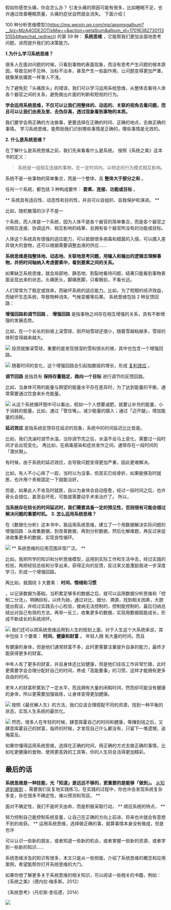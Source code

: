 假如你感觉头痛，你会怎么办？  引发头痛的原因可能有很多，比如睡眠不足，也许通过改善睡眠质量，头痛的症状自然就会消失。  下面介绍 [

100 种分析思维模型](https://mp.weixin.qq.com/mp/appmsgalbum?__biz=MzA4ODE2OTIxMw==&action=getalbum&album_id=1701638273011351554#wechat_redirect) 的第 59 种： **系统思维** ，它能帮我们更加全面地思考问题，进而提升我们的决策能力。

**1.为什么学习系统思维？**

很多人在面对问题的时候，只看到事物的表面现象，而没有思考产生问题的根本原因，导致见树不见林、治标不治本，甚至产生一些副作用，让问题变得更加严重，就像某些庸医一样害人不浅。

为了避免犯「头痛医头」的错误，我们可以学习运用系统思维，从整体去看待人体各个器官之间的关系，避免做出片面的判断和短视的行为。

**学会运用系统思维，不仅可以让我们用整体的、动态的、关联的视角去看问题，而且可以让我们由表及里、去伪存真，透过现象看到事物的本质。**

我们要学会用正确的方法做事，更要选择在正确的时间、正确的地点，去做正确的事情。  学习系统思维，能帮助我们识别哪些事情是正确的，哪些事情是无效的。

**2. 什么是系统思维？**

 在了解什么是系统思维之前，我们先来看看什么是系统。  按照《系统之美》这本书的定义：

> 系统是一组相互连接的事物，在一定时间内，以特定的行为模式相互影响。

系统不是一些事物的简单集合，而是一个整体，且 **整体大于部分之和** 。

任何一个系统，都包括 3 种构成要件： **要素、连接、功能或目标** 。

** 系统具有适应性、动态性和目的性，并且可以自组织、自我保护和演进。  **

比如，随机散落的沙子不是一

个系统，而人体是一个系统，因为人体不是各个器官的简单集合，而是各个器官之间相互连接、协调运作、相互影响的结果，且拥有各个器官所没有的功能或目标。

人体这个系统具有很强的适应能力，可以抵御很多病毒和细菌的入侵，可以摄入差异很大的食物，还可以根据需要调整血液的供应……

**系统思维是指整体地、动态地、关联地思考问题，用输入和输出的逻辑去理解事物，并把时间轴纳入考虑要素中，看到要素之间的关系。**

如果缺乏系统思维，就会局部地、静态地、割裂地看待问题，结果只能看到事物表面呈现出来的状态，头痛医头，脚痛医脚，只看眼前，不看长远。

人们常常为了稳定或效率，而破坏系统的适应能力。比如，为了短期的经济效益，而破坏生态系统，导致物种消失、气候变暖等后果。  系统思维包括 2 种反馈回路：

**增强回路和调节回路** 。  **增强回路** 是指事物之间存在相互增强的关系，具有不断增强的发展态势。

比如，在一个长长的斜坡上滚雪球，刚开始雪球还很小，随着雪越粘越多，雪球的体积变得越来越大。

![](https://mmbiz.qpic.cn/mmbiz_png/giaycic3UNwo2u3qssgz8hyDXn3MRr8APYVIKiacheqUd9KGRbE70C42ZrdcibGF5A6IMic3XHhpa83eg5xjDJtnylQ/640?wx_fmt=png) 投资就像滚雪球，重要的是发现很湿的雪和很长的坡，其中也包含一个增强回路。

![](https://mmbiz.qpic.cn/mmbiz_png/giaycic3UNwo2u3qssgz8hyDXn3MRr8APYOic0CmgsuqH3icxibdPicibwGoAUjpbZJbRS6SbImicFzGSTeCfFLtj5yuZg/640?wx_fmt=png) 随着时间的变化，这个增强回路会引起指数级的增长，形成 [复利效应](https://mp.weixin.qq.com/s?__biz=MzA4ODE2OTIxMw==&mid=2653481349&idx=1&sn=9c3749e85fbdaa58c342dc37eaa5913a&scene=21#wechat_redirect) 。  

**调节回路** 是指具有 **保持存量稳定、趋向一个目标** 进行调节的反馈回路。

比如，当身体可用的能量与期望的能量水平存在差异时，为了达到能量的平衡，通常需要通过饮食来补充能量。

![](https://mmbiz.qpic.cn/mmbiz_png/giaycic3UNwo2u3qssgz8hyDXn3MRr8APY7ib5OuS0RX3ibJptJe4z2Qe3DorWLwHzEBiaKv7oT8txBfoiavPnGM6yrA/640?wx_fmt=png) 从这个系统循环图中可以看出，假如一个人想要减肥，就要让补充的能量，小于消耗的能量。比如，通过「管住嘴」，减少能量的摄入；通过「迈开腿」，增加能量的消耗。

**延迟效应** 是指系统反馈存在延迟的现象，系统中的时间延迟比比皆是。

比如，我们洗澡时调节水温，当你调节完之后，水温不会马上变化，需要过一段时间才会出现变化。  再比如，在病毒感染和症状发作之间，通常存在一段时间的「潜伏期」。

有时候，由于系统的延迟效应，会导致问题变得更加严重，因此更难解决。

比如，有人不小心摔了一跤，当时以为没事，但其实已经骨折，如果能够及时就医，也许用个夹板固定一下就能治好。

但是，如果此人不肯及时就医，自以为身体会自动痊愈，经过一段时间之后，也许骨头会错位，甚至会坏死，可能就需要动手术来治疗了。  所以，

**当系统存在较长的时间延迟时，我们需要具备一定的预见性，否则很有可能会错过解决问题的重要时机。** **3. 怎么运用系统思维？**

在《数据化分析》这本书中，我运用系统思维，建立了一个用数据解决实际问题的增强回路：从收集数据，到改善数据，再到分析数据，然后化解难题，再反过来促进收集更多的数据，实现良性循环。

![](https://mmbiz.qpic.cn/mmbiz_png/giaycic3UNwo2u3qssgz8hyDXn3MRr8APYMGCUgUofYygClheFqdCh1wyhPC9MMMZgsm94JYR9RDm7d0jsyuFAgw/640?wx_fmt=png) ** 系统思维的应用范围非常广泛。  **

比如，我把所学的知识和分析思维模型，运用到实际工作和生活中去，经过实践的检验，再把经验总结和分享出来，获得正向的反馈，反过来又能激励我进一步深度学习，形成一个增强回路。

再比如，我围绕 3 大要素： **时间、情绪和习惯**

，以记录数据为基础，当积累足够多的数据之后，就可以运用数据分析思维和「控制二分法」，明确目标，以终为始，通过对比、细分、溯源，找到相关因素，大胆提出假设，并经过实践去小心检验，接纳无法控制的，控制能控制的，最后归纳总结出对自己有效的方法，再举一反三，收集更多的数据，实现用数据赋能成长，形成不断成长的系统闭环。

![](https://mmbiz.qpic.cn/mmbiz_png/giaycic3UNwo2u3qssgz8hyDXn3MRr8APYl9rsSZp6NlNOUPeXyhu0fcMOFoLsibN6dQnutqyRiaJYGA5NGDQ26kgg/640?wx_fmt=png) 我们还可以把系统思维运用到人生的规划上面，对于人生这个大系统来说，其中包括 3 个要素： **时间、健康和财富** 。  年轻人拥  有大量的时间，而且

有健康的身体，但是他们通常财富不多，此时更需要注重提升自身的能力，最终才能获得更多的财富。

中年人有了更多的财富，并且身体还比较健康，但是他们往往工作非常忙碌，此时更需要学会合理分配好自己的时间，养成「高能要事」的习惯，这样才能拥有更多自由的时间。

老年人的财富积累到了一定水平，而且拥有大量的闲暇时间，然而却可能没有健康的身体，所以更需要加强锻炼，让身体变得更加健康。

![](https://mmbiz.qpic.cn/mmbiz_png/giaycic3UNwo2u3qssgz8hyDXn3MRr8APYM0bCbT06J3bjcRicHNdUiaqNOxjgKuuSSbx8ibVMjYHVia108TgsSGtfibQ/640?wx_fmt=png) 按照《最优解人生》的方法，我们应该合理搭配不同的资源，找到一种平衡的状态，实现人生系统的最优化。

![](https://mmbiz.qpic.cn/mmbiz_png/giaycic3UNwo2u3qssgz8hyDXn3MRr8APYeSHtgnU3txNg61iaWHXibJ0jyoI5b3iaceK0K2zBg7iaVGSkHxjUYNibg3Q/640?wx_fmt=png) 然而，很多人在年轻的时候，肆意挥霍自己的时间和健康，等赚到钱之后，又肆意挥霍自己的财富，临终的时候，才发现自己什么都没有，只留下一堆遗憾，追悔莫及。  

如果你懂得运用系统思维，选择在正确的时间，用正确的方式去做正确的事情，比如吃更健康的食物、使用更高效的工具等，你的人生将会活得更加精彩。  

## **最后的话**

**系统思维是一种技能，光「知道」是远远不够的，更重要的是能够「做到」。** [从知道到做到](https://mp.weixin.qq.com/s?__biz=MzA4ODE2OTIxMw==&mid=2653481115&idx=1&sn=ac9e1fc43146ac459f791012d953a7af&scene=21#wechat_redirect) ，需要我们反复地实践练习。在实践的过程中，你也许会发现系统复杂多变，存在很多不确定性，难以预测和驾驭。  **

面对不确定性，我们不是听天由命，而是积极采取行动， ** 顺应系统的特点，  **

努力控制自己能控制系统变量，让自己在正确的方向上前进，将来也许就会有意想不到的收获。  ** 运用系统思维，选择做正确的事，就算事情本身没有做成，但是也许

可以认识一些新的朋友，或者知道一些新的机会，或者掌握一些新的资源，或者学到一些新的知识……

系统思维涉及的知识有很多，本文只是从一些侧面，介绍了系统思维的概念和应用案例，希望能帮你打开系统思维的大门。

如果你想了解更多关于系统思维的相关知识，可以阅读一些相关的书籍，例如：  《系统之美》（德内拉·梅多斯，2012）

《系统思考》（丹尼斯·舍伍德，2014）

![](https://visitor-badge.laobi.icu/badge?page_id=sjhfx.linji&left_text=PageViews&right_color=%2300589F)